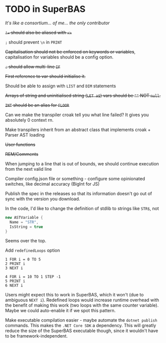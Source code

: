 # TODO in SuperBAS

*It's like a consortium... of me... the only contributor*

~~`!=` should also be aliased with `<>`~~

`;` should prevent `\n` in `PRINT`

~~Capitalisation should not be enforced on keywords or variables~~, capitalisation for variables should be a config option.

~~`:` should allow multi-line `IF`~~

~~First reference to var should initialise it.~~

Should be able to assign with `LIST` and `DIM` statements

~~Arrays of string and uninitialised string (`LET a$`) vars should be `""` NOT `null`.~~

~~`INT` should be an alias for `FLOOR`~~

Can we make the transpiler croak tell you what line failed? It gives you absolutely 0 context rn.

Make transpilers inherit from an abstract class that implements croak + Parser AST loading

~~User functions~~

~~REM/Comments~~

When jumping to a line that is out of bounds, we should continue execution from the next valid line

Compiler config.json file or something - configure some opinionated switches, like decimal accuracy (BigInt for JS)

Publish the spec in the releases so that its information doesn't go out of sync with the version you download.

In the code, I'd like to change the definition of stdlib to strings like `STR$`, not
```csharp
new ASTVariable {
  Name = "STR",
  IsString = true
}
```
Seems over the top.

Add `redefinedLoops` option
```basic
1 FOR i = 0 TO 5
2 PRINT i
3 NEXT i

4 FOR i = 10 TO 1 STEP -1
5 PRINT i
6 NEXT i
```
Users might expect this to work in SuperBAS, which it won't (due to ambiguous `NEXT i`). Redefined loops would increase runtime overhead with the benefit of making this work (two loops with the same counter variable). Maybe we could auto-enable it if we spot this pattern.

Make executable compilation easier - maybe automate the `dotnet publish` commands. This makes the `.NET Core SDK` a dependency. This will greatly reduce the size of the SuperBAS executable though, since it wouldn't have to be framework-independent.